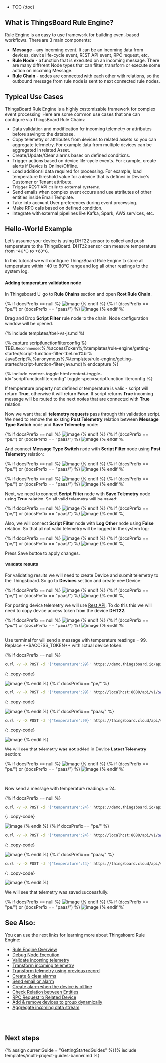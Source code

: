 * TOC
{:toc}

## What is ThingsBoard Rule Engine?
Rule Engine is an easy to use framework for building event-based workflows. There are 3 main components:

- **Message** - any incoming event. It can be an incoming data from devices, device life-cycle event, REST API event, RPC request, etc.
- **Rule Node** - a function that is executed on an incoming message. There are many different Node types that can filter, transform or execute some action on incoming Message. 
- **Rule Chain** - nodes are connected with each other with relations, so the outbound message from rule node is sent to next connected rule nodes.


## Typical Use Cases 
ThingsBoard Rule Engine is a highly customizable framework for complex event processing. Here are some common use cases that one can configure via ThingsBoard Rule Chains:

- Data validation and modification for incoming telemetry or attributes before saving to the database.
- Copy telemetry or attributes from devices to related assets so you can aggregate telemetry. For example data from multiple devices can be aggregated
in related Asset.
- Create/Update/Clear alarms based on defined conditions.
- Trigger actions based on device life-cycle events. For example, create alerts if Device is Online/Offline.
- Load additional data required for processing. For example, load temperature threshold value for a device that is defined in Device's Customer or Tenant attribute.
- Trigger REST API calls to external systems.
- Send emails when complex event occurs and use attributes of other entities inside Email Template.
- Take into account User preferences during event processing.
- Make RPC calls based on defined condition.
- Integrate with external pipelines like Kafka, Spark, AWS services, etc.

## Hello-World Example
Let’s assume your device is using DHT22 sensor to collect and push temperature to the ThingsBoard.
DHT22 sensor can measure temperature from -40°C to +80°C.

In this tutorial we will configure ThingsBoard Rule Engine to store all temperature within -40 to 80°C range and log all other readings to the system log.

#### Adding temperature validation node
In Thingsboard UI go to **Rule Chains** section and open **Root Rule Chain**.

{% if docsPrefix == null %}
![image](https://img.thingsboard.io/user-guide/rule-engine-2-0/tutorials/getting-started/initial-root-chain-ce.png)
{% endif %}
{% if (docsPrefix == "pe/") or (docsPrefix == "paas/") %}
![image](https://img.thingsboard.io/user-guide/rule-engine-2-0/tutorials/getting-started/initial-root-chain-pe.png)
{% endif %}

Drag and Drop **Script Filter** rule node to the chain. Node configuration window will be opened. 

{% include templates/tbel-vs-js.md %}

{% capture scriptfunctionfilterconfig %}
TBEL<small>Recommended</small>%,%accessToken%,%templates/rule-engine/getting-started/script-function-filter-tbel.md%br%
JavaScript<small></small>%,%anonymous%,%templates/rule-engine/getting-started/script-function-filter-java.md{% endcapture %}

{% include content-toggle.html content-toggle-id="scriptfunctionfilterconfig" toggle-spec=scriptfunctionfilterconfig %}

If temperature property not defined or temperature is valid - script will return **True**, otherwise it will return **False**.
If script returns **True** incoming message will be routed to the next nodes that are connected with **True** relation.
 
Now we want that all **telemetry requests** pass through this validation script. We need to remove the existing **Post Telemetry** 
relation between **Message Type Switch** node and **Save Telemetry** node:

{% if docsPrefix == null %}
![image](https://img.thingsboard.io/user-guide/rule-engine-2-0/tutorials/getting-started/remove-relation-ce.png)
{% endif %}
{% if (docsPrefix == "pe/") or (docsPrefix == "paas/") %}
![image](https://img.thingsboard.io/user-guide/rule-engine-2-0/tutorials/getting-started/remove-relation-pe.png)
{% endif %}

And connect **Message Type Switch** node with **Script Filter** node using **Post Telemetry** relation:

{% if docsPrefix == null %}
![image](https://img.thingsboard.io/user-guide/rule-engine-2-0/tutorials/getting-started/realtion-window-ce.png)
{% endif %}
{% if (docsPrefix == "pe/") or (docsPrefix == "paas/") %}
![image](https://img.thingsboard.io/user-guide/rule-engine-2-0/tutorials/getting-started/realtion-window-pe.png)
{% endif %}

{% if docsPrefix == null %}
![image](https://img.thingsboard.io/user-guide/rule-engine-2-0/tutorials/getting-started/connect-script-ce.png)
{% endif %}
{% if (docsPrefix == "pe/") or (docsPrefix == "paas/") %}
![image](https://img.thingsboard.io/user-guide/rule-engine-2-0/tutorials/getting-started/connect-script-pe.png)
{% endif %}


Next, we need to connect **Script Filter** node with **Save Telemetry** node using **True** relation. So all valid telemetry will be saved:

{% if docsPrefix == null %}
![image](https://img.thingsboard.io/user-guide/rule-engine-2-0/tutorials/getting-started/script-to-save-ce.png)
{% endif %}
{% if (docsPrefix == "pe/") or (docsPrefix == "paas/") %}
![image](https://img.thingsboard.io/user-guide/rule-engine-2-0/tutorials/getting-started/script-to-save-pe.png)
{% endif %}

Also, we will connect **Script Filter** node with **Log Other** node using **False** relation. So that all not valid telemetry will be logged in the system log:

{% if docsPrefix == null %}
![image](https://img.thingsboard.io/user-guide/rule-engine-2-0/tutorials/getting-started/false-log-ce.png)
{% endif %}
{% if (docsPrefix == "pe/") or (docsPrefix == "paas/") %}
![image](https://img.thingsboard.io/user-guide/rule-engine-2-0/tutorials/getting-started/false-log-pe.png)
{% endif %}

Press Save button to apply changes.

#### Validate results
For validating results we will need to create Device and submit telemetry to the Thingsboard. So go to **Devices** section and create new Device:

{% if docsPrefix == null %}
![image](https://img.thingsboard.io/user-guide/rule-engine-2-0/tutorials/getting-started/create-device-ce.png)
{% endif %}
{% if (docsPrefix == "pe/") or (docsPrefix == "paas/") %}
![image](https://img.thingsboard.io/user-guide/rule-engine-2-0/tutorials/getting-started/create-device-pe.png)
{% endif %}

For posting device telemetry we will use [Rest API](/docs/{{docsPrefix}}reference/http-api/#telemetry-upload-api). To do this this we will need to
copy device access token from the device **DHT22**. 

{% if docsPrefix == null %}
![image](https://img.thingsboard.io/user-guide/rule-engine-2-0/tutorials/getting-started/copy-access-token-ce.png)
{% endif %}
{% if (docsPrefix == "pe/") or (docsPrefix == "paas/") %}
![image](https://img.thingsboard.io/user-guide/rule-engine-2-0/tutorials/getting-started/copy-access-token-pe.png)
{% endif %}

<br>
Use terminal for will send a message with temperature readings  = 99. Replace **$ACCESS_TOKEN** with actual device token.

{% if docsPrefix == null %}
```bash
curl -v -X POST -d '{"temperature":99}' https://demo.thingsboard.io/api/v1/$ACCESS_TOKEN/telemetry --header "Content-Type:application/json"
```
{: .copy-code}

![image](https://img.thingsboard.io/user-guide/rule-engine-2-0/tutorials/getting-started/terminal-demo-2.png)
{% endif %}
{% if docsPrefix == "pe/" %}
```bash
curl -v -X POST -d '{"temperature":99}' http://localhost:8080/api/v1/$ACCESS_TOKEN/telemetry --header "Content-Type:application/json"
```
{: .copy-code}

![image](https://img.thingsboard.io/user-guide/rule-engine-2-0/tutorials/getting-started/terminal-localhost-2.png)
{% endif %}
{% if docsPrefix == "paas/" %}
```bash
curl -v -X POST -d '{"temperature":99}' https://thingsboard.cloud/api/v1/$ACCESS_TOKEN/telemetry --header "Content-Type:application/json"
```
{: .copy-code}

![image](https://img.thingsboard.io/user-guide/rule-engine-2-0/tutorials/getting-started/terminal-cloud-2.png)
{% endif %}

We will see that telemetry **was not** added in Device **Latest Telemetry** section:

{% if docsPrefix == null %}
![image](https://img.thingsboard.io/user-guide/rule-engine-2-0/tutorials/getting-started/empty-telemetry-ce.png)
{% endif %}
{% if (docsPrefix == "pe/") or (docsPrefix == "paas/") %}
![image](https://img.thingsboard.io/user-guide/rule-engine-2-0/tutorials/getting-started/empty-telemetry-pe.png)
{% endif %}

<br>

Now send a message with temperature readings = 24.

{% if docsPrefix == null %}
```bash
curl -v -X POST -d '{"temperature":24}' https://demo.thingsboard.io/api/v1/$ACCESS_TOKEN/telemetry --header "Content-Type:application/json"
```
{: .copy-code}

![image](https://img.thingsboard.io/user-guide/rule-engine-2-0/tutorials/getting-started/terminal-demo-1.png)
{% endif %}
{% if docsPrefix == "pe/" %}
```bash
curl -v -X POST -d '{"temperature":24}' http://localhost:8080/api/v1/$ACCESS_TOKEN/telemetry --header "Content-Type:application/json"
```
{: .copy-code}

![image](https://img.thingsboard.io/user-guide/rule-engine-2-0/tutorials/getting-started/terminal-localhost-1.png)
{% endif %}
{% if docsPrefix == "paas/" %}
```bash
curl -v -X POST -d '{"temperature":24}' https://thingsboard.cloud/api/v1/$ACCESS_TOKEN/telemetry --header "Content-Type:application/json"
```
{: .copy-code}

![image](https://img.thingsboard.io/user-guide/rule-engine-2-0/tutorials/getting-started/terminal-cloud-1.png)
{% endif %}

We will see that telemetry was saved successfully.

{% if docsPrefix == null %}
![image](https://img.thingsboard.io/user-guide/rule-engine-2-0/tutorials/getting-started/saved-ok-ce.png)
{% endif %}
{% if (docsPrefix == "pe/") or (docsPrefix == "paas/") %}
![image](https://img.thingsboard.io/user-guide/rule-engine-2-0/tutorials/getting-started/saved-ok-pe.png)
{% endif %}


## See Also:

You can use the next links for learning more about Thingsboard Rule Engine:

- [Rule Engine Overview](/docs/{{docsPrefix}}user-guide/rule-engine-2-0/overview/)
- [Debug Node Execution](/docs/{{docsPrefix}}user-guide/rule-engine-2-0/overview/#debugging)
- [Validate incoming telemetry](/docs/user-guide/rule-engine-2-0/tutorials/validate-incoming-telemetry/)
- [Transform incoming telemetry](/docs/user-guide/rule-engine-2-0/tutorials/transform-incoming-telemetry/)
- [Transform telemetry using previous record](/docs/user-guide/rule-engine-2-0/tutorials/transform-telemetry-using-previous-record/)
- [Create & clear alarms](/docs/user-guide/rule-engine-2-0/tutorials/create-clear-alarms/)
- [Send email on alarm](/docs/user-guide/rule-engine-2-0/tutorials/send-email/)
- [Create alarm when the device is offline](/docs/user-guide/rule-engine-2-0/tutorials/create-inactivity-alarm/)
- [Check Relation between Entities](/docs/user-guide/rule-engine-2-0/tutorials/check-relation-tutorial/)
- [RPC Request to Related Device](/docs/user-guide/rule-engine-2-0/tutorials/rpc-request-tutorial/)
- [Add & remove devices to group dynamically](/docs/user-guide/rule-engine-2-0/tutorials/add-devices-to-group/)
- [Aggregate incoming data stream](/docs/user-guide/rule-engine-2-0/tutorials/aggregate-incoming-data-stream/)

<br>
<br>

## Next steps

{% assign currentGuide = "GettingStartedGuides" %}{% include templates/multi-project-guides-banner.md %}
